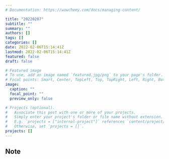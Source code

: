 ```yaml
---
# Documentation: https://wowchemy.com/docs/managing-content/

title: "20220207"
subtitle: ""
summary: ""
authors: []
tags: []
categories: []
date: 2022-02-06T15:14:41Z
lastmod: 2022-02-06T15:14:41Z
featured: false
draft: false

# Featured image
# To use, add an image named `featured.jpg/png` to your page's folder.
# Focal points: Smart, Center, TopLeft, Top, TopRight, Left, Right, BottomLeft, Bottom, BottomRight.
image:
  caption: ""
  focal_point: ""
  preview_only: false

# Projects (optional).
#   Associate this post with one or more of your projects.
#   Simply enter your project's folder or file name without extension.
#   E.g. `projects = ["internal-project"]` references `content/project/deep-learning/index.md`.
#   Otherwise, set `projects = []`.
projects: []
---
```


## Note

